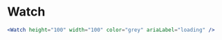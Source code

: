 ---
---

# Watch

```jsx live
<Watch height="100" width="100" color="grey" ariaLabel="loading" />
```
